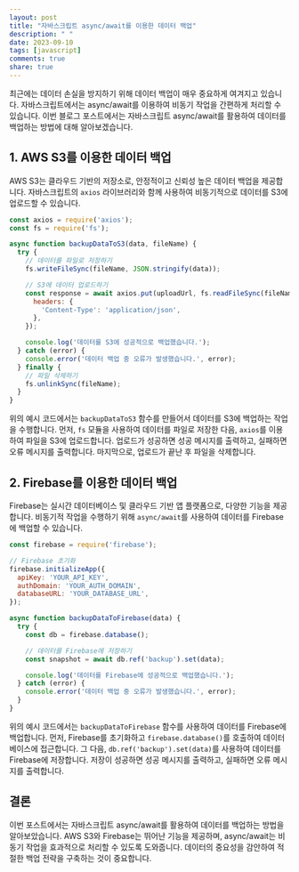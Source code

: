 ```yaml
---
layout: post
title: "자바스크립트 async/await를 이용한 데이터 백업"
description: " "
date: 2023-09-10
tags: [javascript]
comments: true
share: true
---
```


최근에는 데이터 손실을 방지하기 위해 데이터 백업이 매우 중요하게 여겨지고 있습니다. 자바스크립트에서는 async/await를 이용하여 비동기 작업을 간편하게 처리할 수 있습니다. 이번 블로그 포스트에서는 자바스크립트 async/await를 활용하여 데이터를 백업하는 방법에 대해 알아보겠습니다.

## 1. AWS S3를 이용한 데이터 백업

AWS S3는 클라우드 기반의 저장소로, 안정적이고 신뢰성 높은 데이터 백업을 제공합니다. 자바스크립트의 `axios` 라이브러리와 함께 사용하여 비동기적으로 데이터를 S3에 업로드할 수 있습니다.

```javascript
const axios = require('axios');
const fs = require('fs');

async function backupDataToS3(data, fileName) {
  try {
    // 데이터를 파일로 저장하기
    fs.writeFileSync(fileName, JSON.stringify(data));

    // S3에 데이터 업로드하기
    const response = await axios.put(uploadUrl, fs.readFileSync(fileName), {
      headers: {
        'Content-Type': 'application/json',
      },
    });

    console.log('데이터를 S3에 성공적으로 백업했습니다.');
  } catch (error) {
    console.error('데이터 백업 중 오류가 발생했습니다.', error);
  } finally {
    // 파일 삭제하기
    fs.unlinkSync(fileName);
  }
}
```

위의 예시 코드에서는 `backupDataToS3` 함수를 만들어서 데이터를 S3에 백업하는 작업을 수행합니다. 먼저, `fs` 모듈을 사용하여 데이터를 파일로 저장한 다음, `axios`를 이용하여 파일을 S3에 업로드합니다. 업로드가 성공하면 성공 메시지를 출력하고, 실패하면 오류 메시지를 출력합니다. 마지막으로, 업로드가 끝난 후 파일을 삭제합니다.

## 2. Firebase를 이용한 데이터 백업

Firebase는 실시간 데이터베이스 및 클라우드 기반 앱 플랫폼으로, 다양한 기능을 제공합니다. 비동기적 작업을 수행하기 위해 `async/await`를 사용하여 데이터를 Firebase에 백업할 수 있습니다.

```javascript
const firebase = require('firebase');

// Firebase 초기화
firebase.initializeApp({
  apiKey: 'YOUR_API_KEY',
  authDomain: 'YOUR_AUTH_DOMAIN',
  databaseURL: 'YOUR_DATABASE_URL',
});

async function backupDataToFirebase(data) {
  try {
    const db = firebase.database();

    // 데이터를 Firebase에 저장하기
    const snapshot = await db.ref('backup').set(data);

    console.log('데이터를 Firebase에 성공적으로 백업했습니다.');
  } catch (error) {
    console.error('데이터 백업 중 오류가 발생했습니다.', error);
  }
}
```

위의 예시 코드에서는 `backupDataToFirebase` 함수를 사용하여 데이터를 Firebase에 백업합니다. 먼저, Firebase를 초기화하고 `firebase.database()`를 호출하여 데이터베이스에 접근합니다. 그 다음, `db.ref('backup').set(data)`를 사용하여 데이터를 Firebase에 저장합니다. 저장이 성공하면 성공 메시지를 출력하고, 실패하면 오류 메시지를 출력합니다.

## 결론

이번 포스트에서는 자바스크립트 async/await를 활용하여 데이터를 백업하는 방법을 알아보았습니다. AWS S3와 Firebase는 뛰어난 기능을 제공하며, async/await는 비동기 작업을 효과적으로 처리할 수 있도록 도와줍니다. 데이터의 중요성을 감안하여 적절한 백업 전략을 구축하는 것이 중요합니다.